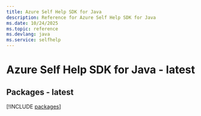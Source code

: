```yaml
---
title: Azure Self Help SDK for Java
description: Reference for Azure Self Help SDK for Java
ms.date: 10/24/2025
ms.topic: reference
ms.devlang: java
ms.service: selfhelp
---
```

# Azure Self Help SDK for Java - latest
## Packages - latest
[!INCLUDE [packages](self-help-index.md)]